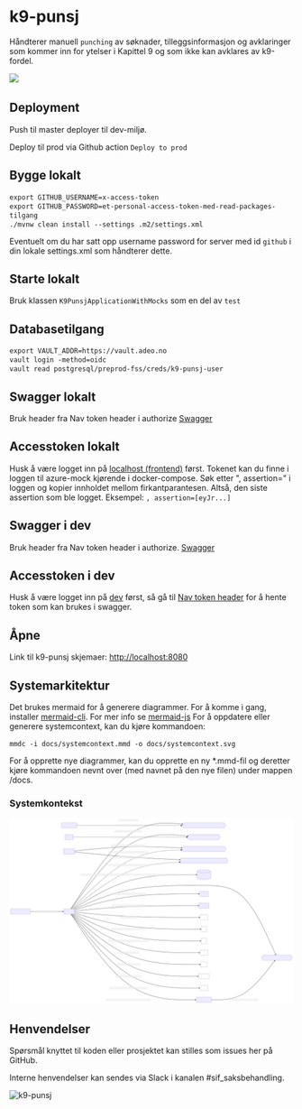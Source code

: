 # k9-punsj

Håndterer manuell `punching` av søknader, tilleggsinformasjon og avklaringer som kommer inn for ytelser i Kapittel 9 og som ikke kan avklares av k9-fordel.

[![](https://github.com/navikt/k9-punsj/workflows/Build%20and%20deploy/badge.svg)](https://github.com/navikt/k9-punsj/actions?query=workflow%3A%22Build+master%22)

## Deployment

Push til master deployer til dev-miljø.

Deploy til prod via Github action `Deploy to prod`

## Bygge lokalt
```
export GITHUB_USERNAME=x-access-token
export GITHUB_PASSWORD=et-personal-access-token-med-read-packages-tilgang
./mvnw clean install --settings .m2/settings.xml 
```

Eventuelt om du har satt opp username password for server med id `github` i din lokale settings.xml som håndterer dette.

## Starte lokalt
Bruk klassen `K9PunsjApplicationWithMocks` som en del av `test`

## Databasetilgang
```
export VAULT_ADDR=https://vault.adeo.no
vault login -method=oidc
vault read postgresql/preprod-fss/creds/k9-punsj-user
```

## Swagger lokalt
Bruk header fra Nav token header i authorize
[Swagger](http://localhost:8085/internal/webjars/swagger-ui/index.html?configUrl=/internal/api-docs/swagger-config)

## Accesstoken lokalt
Husk å være logget inn på [localhost (frontend)](http://localhost:8080) først.
Tokenet kan du finne i loggen til azure-mock kjørende i docker-compose.
Søk etter ", assertion=" i loggen og kopier innholdet mellom firkantparantesen. Altså, den siste assertion som ble logget.
Eksempel: `, assertion=[eyJr...]`

## Swagger i dev
Bruk header fra Nav token header i authorize.
[Swagger](https://k9-punsj.dev.adeo.no/internal/webjars/swagger-ui/index.html?configUrl=/internal/api-docs/swagger-config)

## Accesstoken i dev
Husk å være logget inn på [dev](https://k9-punsj.dev.adeo.no/) først, så gå til 
[Nav token header](https://k9-punsj-oidc-auth-proxy.dev.intern.nav.no/api/k9-punsj/oidc/hentNavTokenHeader)
for å hente token som kan brukes i swagger.

## Åpne
Link til k9-punsj skjemaer:
[http://localhost:8080](http://localhost:8080)

## Systemarkitektur
Det brukes mermaid for å generere diagrammer. For å komme i gang, installer [mermaid-cli](https://github.com/mermaid-js/mermaid-cli#install-globally).
For mer info se [mermaid-js](https://mermaid-js.github.io/mermaid/#/)
For å oppdatere eller generere systemcontext, kan du kjøre kommandoen:
```shell
mmdc -i docs/systemcontext.mmd -o docs/systemcontext.svg
```

For å opprette nye diagrammer, kan du opprette en ny *.mmd-fil og deretter kjøre kommandoen nevnt over (med navnet på den nye filen) under mappen /docs.

### Systemkontekst
![](docs/systemcontext.svg)

## Henvendelser
 Spørsmål knyttet til koden eller prosjektet kan stilles som issues her på GitHub.
 
 Interne henvendelser kan sendes via Slack i kanalen #sif_saksbehandling. 

![k9-punsj](logo.png)

